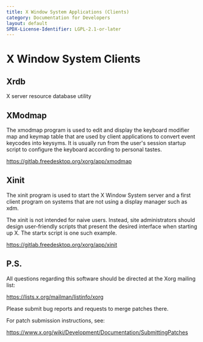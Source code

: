 ```yaml
---
title: X Window System Applications (Clients)
category: Documentation for Developers
layout: default
SPDX-License-Identifier: LGPL-2.1-or-later
---
```


# X Window System Clients

## Xrdb

X server resource database utility

## XModmap

The xmodmap program is used to edit and display the keyboard modifier
map and keymap table that are used by client applications to convert
event keycodes into keysyms.  It is usually run from the user's
session startup script to configure the keyboard according to personal
tastes.

https://gitlab.freedesktop.org/xorg/app/xmodmap


## Xinit

The xinit program is used to start the X Window System server and a first
client program on systems that are not using a display manager such as xdm.

The xinit is not intended for naive users.  Instead, site administrators should
design user-friendly scripts that present the desired interface when starting
up X.  The startx script is one such example.

https://gitlab.freedesktop.org/xorg/app/xinit

## P.S.

All questions regarding this software should be directed at the
Xorg mailing list:

  https://lists.x.org/mailman/listinfo/xorg

Please submit bug reports and requests to merge patches there.

For patch submission instructions, see:

  https://www.x.org/wiki/Development/Documentation/SubmittingPatches
